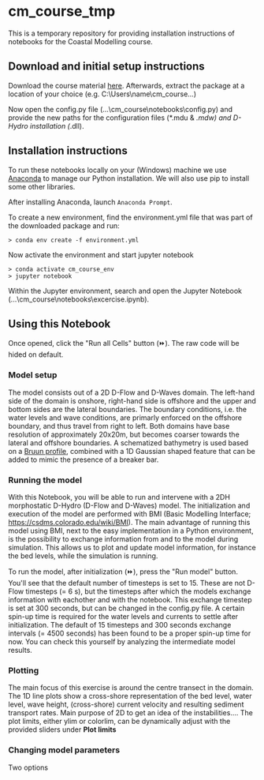 # cm_course_tmp
This is a temporary repository for providing installation instructions of notebooks for the Coastal Modelling course.

## Download and initial setup instructions
Download the course material [here](https://filesender.surf.nl/?s=download&token=ad4c484b-0e7e-41fd-b95a-b2cb87d13ff1).
Afterwards, extract the package at a location of your choice (e.g. C:\Users\name\cm_course\...)

Now open the config.py file (...\cm_course\notebooks\config.py) and provide the new paths for the configuration files (*.mdu & *.mdw) and D-Hydro installation (*.dll). 

## Installation instructions
To run these notebooks locally on your (Windows) machine we use [Anaconda](https://repo.anaconda.com/archive/Anaconda3-2024.02-1-Windows-x86_64.exe) to manage our Python installation. We will also use pip to install some other libraries.

After installing Anaconda, launch `Anaconda Prompt`.

To create a new environment, find the environment.yml file that was part of the downloaded package and run:
```
> conda env create -f environment.yml
```

Now activate the environment and start jupyter notebook
```
> conda activate cm_course_env
> jupyter notebook
```
Within the Jupyter environment, search and open the Jupyter Notebook (...\cm_course\notebooks\excercise.ipynb).

## Using this Notebook
Once opened, click the "Run all Cells" button (⏩). The raw code will be hided on default.

### Model setup
The model consists out of a 2D D-Flow and D-Waves domain. The left-hand side of the domain is onshore, right-hand side is offshore and the upper and bottom sides are the lateral boundaries. The boundary conditions, i.e. the water levels and wave conditions, are primarly enforced on the offshore boundary, and thus travel from right to left. Both domains have base resolution of approximately 20x20m, but becomes coarser towards the lateral and offshore boundaries. A schematized bathymetry is used based on a [Bruun profile](https://textbooks.open.tudelft.nl/plugins/generic/pdfJsViewer/pdf.js/web/viewer.html?file=https%3A%2F%2Ftextbooks.open.tudelft.nl%2Ftextbooks%2Fcatalog%2Fdownload%2F37%2F92%2F383%3Finline%3D1#a8), combined with a 1D Gaussian shaped feature that can be added to mimic the presence of a breaker bar. 

### Running the model
With this Notebook, you will be able to run and intervene with a 2DH morphostatic D-Hydro (D-Flow and D-Waves) model. The initialization and execution of the model are performed with BMI (Basic Modelling Interface; https://csdms.colorado.edu/wiki/BMI). The main advantage of running this model using BMI, next to the easy implementation in a Python environment, is the possibility to exchange information from and to the model during simulation. This allows us to plot and update model information, for instance the bed levels, while the simulation is running. 

To run the model, after initialization (⏩), press the "Run model" button. You'll see that the default number of timesteps is set to 15. These are not D-Flow timesteps (= 6 s), but the timesteps after which the models exchange information with eachother and with the notebook. This exchange timestep is set at 300 seconds, but can be changed in the config.py file. A certain spin-up time is required for the water levels and currents to settle after initialization. The default of 15 timesteps and 300 seconds exchange intervals (= 4500 seconds) has been found to be a proper spin-up time for now. You can check this yourself by analyzing the intermediate model results. 

### Plotting
The main focus of this exercise is around the centre transect in the domain. The 1D line plots show a cross-shore representation of the bed level, water level, wave height, (cross-shore) current velocity and resulting sediment transport rates.  Main purpose of 2D to get an idea of the instabilities.... The plot limits, either ylim or colorlim, can be dynamically adjust with the provided sliders under **Plot limits**

### Changing model parameters
Two options



